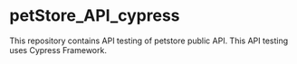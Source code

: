 # petStore_API_cypress
This repository contains API testing of petstore public API. This API testing uses Cypress Framework.
